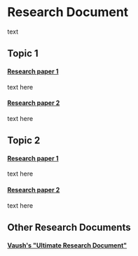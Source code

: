 # Research Document
text

## Topic 1

#### [Research paper 1](https://github.com/SpaceManSparrow/EkyllierFiles)
text here

#### [Research paper 2](https://github.com/SpaceManSparrow/EkyllierFiles)
text here

## Topic 2

#### [Research paper 1](https://github.com/SpaceManSparrow/EkyllierFiles)
text here

#### [Research paper 2](https://github.com/SpaceManSparrow/EkyllierFiles)
text here

## Other Research Documents

#### [Vaush's "Ultimate Research Document"](https://docs.google.com/document/d/1ido70LgXsEhxcnyXE7RVS0wYJZc6aeVTpujCUPQgTrE/view)
